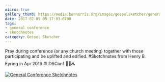 ```yaml
---
micro: true
gallery_thumb: https://media.bennorris.org/images/gospelsketcher/general-conference/apr-2016/apr-16-1-eyring.jpg
date: 2017-02-05 05:17:03-0700
tags:
- general conference
- sketchnotes
category: Gospel Sketcher
---
```


Pray during conference (or any church meeting) together with those participating and be uplifted and edified. #Sketchnotes from Henry B. Eyring in Apr 2016 #LDSConf ✍🏼⛪️

[![General Conference Sketchnotes](https://media.bennorris.org/images/gospelsketcher/general-conference/apr-2016/apr-16-1-eyring.jpg)](https://media.bennorris.org/images/gospelsketcher/general-conference/apr-2016/apr-16-1-eyring.jpg)
